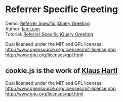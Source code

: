 Referrer Specific Greeting
======================

Demo: [Referrer Specific jQuery Greeting](http://www.ianlunn.co.uk/demos/referrer-specific-jquery-greeting/)  
Author: [Ian Lunn](http://www.ianlunn.co.uk/)  
Tutorial: [Referrer Specific jQuery Greeting](http://www.ianlunn.co.uk/blog/code-tutorials/referrer-specific-jquery-greeting/)  

Dual licensed under the MIT and GPL licenses:
http://www.opensource.org/licenses/mit-license.php
http://www.gnu.org/licenses/gpl.html

cookie.js is the work of [Klaus Hartl](stilbuero.de)
---------------------------------------------------------------

Dual licensed under the MIT and GPL licenses:
http://www.opensource.org/licenses/mit-license.php
http://www.gnu.org/licenses/gpl.html